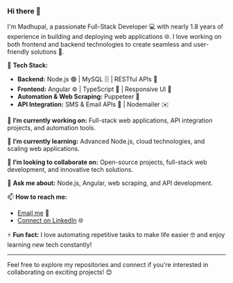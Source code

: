### Hi there 👋

I'm Madhupal, a passionate Full-Stack Developer 💻 with nearly 1.8 years of experience in building and deploying web applications 🌐. I love working on both frontend and backend technologies to create seamless and user-friendly solutions 🚀.

🔧 **Tech Stack:**
- **Backend:** Node.js 🟢 | MySQL 🗄️ | RESTful APIs 🔐
- **Frontend:** Angular ⚙️ | TypeScript 📜 | Responsive UI 🎨
- **Automation & Web Scraping:** Puppeteer 🤖
- **API Integration:** SMS & Email APIs 📧 | Nodemailer ✉️

🔭 **I’m currently working on:** Full-stack web applications, API integration projects, and automation tools.

🌱 **I’m currently learning:** Advanced Node.js, cloud technologies, and scaling web applications.

👯 **I’m looking to collaborate on:** Open-source projects, full-stack web development, and innovative tech solutions.

💬 **Ask me about:** Node.js, Angular, web scraping, and API development.

📫 **How to reach me:** 
- [Email me](mailto:madhu841998@gmail.com) 📧
- [Connect on LinkedIn](https://www.linkedin.com/in/madhupal-poojary-025367210) 🌐

⚡ **Fun fact:** I love automating repetitive tasks to make life easier 🤓 and enjoy learning new tech constantly!

---

Feel free to explore my repositories and connect if you're interested in collaborating on exciting projects! 😊

